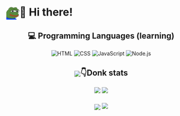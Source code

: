 <h1 align="left">
  <img src="https://github.com/francorz/francorz/blob/main/src/FeelsOkayMan.png?raw=true" width="35px" style="vertical-align: middle;"/>👋 Hi there!
</h1>

<h2 align="center">💻 Programming Languages (learning)</h2>

<p align="center">
  <img alt="HTML" src="https://img.shields.io/badge/HTML-E34F26.svg?logo=html5&logoColor=white">
  <img alt="CSS" src="https://img.shields.io/badge/CSS-1572B6.svg?logo=css3&logoColor=white">
  <img alt="JavaScript" src="https://img.shields.io/badge/JavaScript-F7DF1E.svg?logo=javascript&logoColor=black">
  <img alt="Node.js" src="https://img.shields.io/badge/Node.js-43853D.svg?logo=node.js&logoColor=white">
</p>

<h2 align="center">
  <img src="https://github.com/francorz/francorz/blob/main/src/FeelsDonkMan.avif?raw=true" width="25px" style="vertical-align: middle;"/>👇Donk stats
</h2>
<p align="center">
  <img src="https://github-readme-stats.vercel.app/api?username=francorz&show_icons=true&theme=gruvbox" width="55%"/>
  <img src="https://spotify-github-profile.kittinanx.com/api/view?uid=francorenzo&cover_image=true&theme=default&show_offline=true&background_color=282828&interchange=true&bar_color=e7ae2c&bar_color_cover=true" width="18%"/>
</p>

<h3 align="center">
  <img src="https://static-cdn.jtvnw.net/emoticons/v2/120232/default/dark/3.0" width="30px" style="vertical-align: middle;"/>
  <img src="https://profile-counter.glitch.me/francorz/count.svg"/>
</h3>
